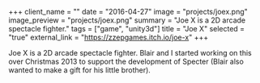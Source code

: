 +++
client_name = ""
date = "2016-04-27"
image = "projects/joex.png"
image_preview = "projects/joex.png"
summary = "Joe X is a 2D arcade spectacle fighter."
tags = ["game", "unity3d"]
title = "Joe X"
selected = "true"
external_link = "https://zzepgames.itch.io/joe-x"
+++

Joe X is a 2D arcade spectacle fighter. Blair and I started working on this over Christmas 2013 to support the development of Specter (Blair also wanted to make a gift for his little brother).